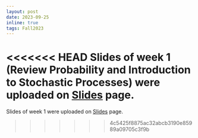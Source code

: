 ```yaml
---
layout: post
date: 2023-09-25
inline: true
tags: Fall2023
---
```


<<<<<<< HEAD
Slides of week 1 (Review Probability and Introduction to Stochastic Processes) were uploaded on [Slides](/slides/) page.
=======
Slides of week 1 were uploaded on [Slides](/slides/) page.
>>>>>>> 4c5425f8875ac32abcb3190e85989a09705c3f9b
